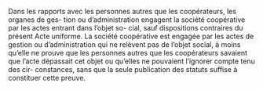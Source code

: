 Dans les rapports avec les personnes autres que les coopérateurs, les organes de ges- tion ou d’administration engagent la société coopérative par les actes entrant dans l’objet so- cial, sauf dispositions contraires du présent Acte uniforme.
La société coopérative est engagée par les actes de gestion ou d’administration qui ne relèvent pas de l’objet social, à moins qu’elle ne prouve que les personnes autres que les coopérateurs savaient que l’acte dépassait cet objet ou qu’elles ne pouvaient l’ignorer compte tenu des cir- constances, sans que la seule publication des statuts suffise à constituer cette preuve.